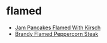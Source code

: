 # flamed

 * [Jam Pancakes Flamed With Kirsch](../index/j/jam-pancakes-flamed-with-kirsch-107161.json)
 * [Brandy Flamed Peppercorn Steak](../index/b/brandy-flamed-peppercorn-steak.json)

